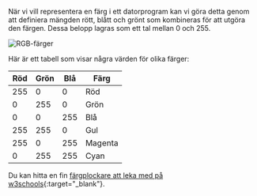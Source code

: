 När vi vill representera en färg i ett datorprogram kan vi göra detta genom att definiera mängden rött, blått och grönt som kombineras för att utgöra den färgen. Dessa belopp lagras som ett tal mellan 0 och 255.

![RGB-färger](images/RGB.gif)

Här är ett tabell som visar några värden för olika färger:

| Röd | Grön | Blå | Färg    |
| --- | ---- | --- | ------- |
| 255 | 0    | 0   | Röd     |
| 0   | 255  | 0   | Grön    |
| 0   | 0    | 255 | Blå     |
| 255 | 255  | 0   | Gul     |
| 255 | 0    | 255 | Magenta |
| 0   | 255  | 255 | Cyan    |

Du kan hitta en fin [färgplockare att leka med på w3schools](https://www.w3schools.com/colors/colors_rgb.asp){:target="_blank"}.
